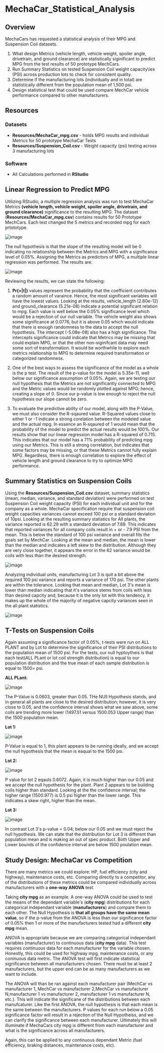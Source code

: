 # MechaCar_Statistical_Analysis

## Overview

MechaCars has requested a statistical analysis of their MPG and Suspension Coil datasets.  
  1. What design Metrics (vehicle length, vehicle weight, spoiler angle, drivetrain, and ground clearance) are statistically siginificant to predict MPG from the test results of 50 prototype MechCars.
  2. Run Summary Statistics on tested Suspension Coil weight capacity\ies (PSI) across production lots to check for consistent quality.
  3. Determine if the manufacturing lots (individually and in total) are statistically different from the population mean of 1,500 psi.
  4. Design statistical test that could be used compare MechCar vehicle performance compared to other manufacturers.
  
## Resources

### Datasets

  * **Resources/MechaCar_mpg.csv** - holds MPG results and individual Metrics for 50 prototype MechaCar Tests
  * **Resources/Suspension_Coil.csv** - Weight capacity (psi) testing across 3 manufacturing lots

### Software

  * All Calculations performed in **RStudio**

## Linear Regression to Predict MPG

Utilizing RStudio, a multiple regression analysis was run to test MechaCar Metrics **(vehicle length, vehicle weight, spoiler angle, drivetrain, and ground clearance)** 
significance to the resulting MPG.  The dataset (**Resources/MechaCar_mpg.csv**) contains results for 50 Prototype MechCars.  Each test changed the 5 metrics and recorded mpg for each prtototype. 

![image](https://user-images.githubusercontent.com/91850824/160261086-5848ad42-7e15-4d3c-b6b5-2abb23b798f2.png)

The null hypothesis is that the slope of the resulting model will be 0 indicating no relationship between the Metrics and MPG with a significance level of 0.05%.   Assigning the Metrics as predictors of MPG, a multiple linear regression was performed.  The results are:

![image](https://user-images.githubusercontent.com/91850824/160261140-1b6e01c3-efab-400b-90c1-1e49caa1fbb1.png)

Reviewing the results, we can state the following:
1.  **Pr(>|t|)** values represent the probability that the coefficient contributes a random amount of varaince.  Hence, the most significant variables will have the lowest values. Looking at the results, vehicle_length (2.60e-12) and ground_clearance (5.21e-08) indicate a potential significant relation to mpg.  Each value is well below the 0.05% significance level which would be a rejection of our null variable.  The vehicle weight also shows some significance at 0.0776, but it is above 0.05 which would indicate that there is enough randomness to the data to accept the null hypothesis.   The intercept (-5.08e-08) also has a high significance.  The intercepts significance could indicate that Metrics may be missing that could explain MPG, or that the other non-siginifcant data may need some sort of transformation.  It would be worthwhile to explore each metrics relationship to MPG to determine required transformation or categorized randomness.

2. One of the best ways to assess the significance of the model as a whole is the p test.  The result of the p-value for the model is 5.35e-11, well below our significance assumption of 0.05%.  Again, we are testing our null hypothesis that the Metrics are not significantly connected to MPG and the Metric values would be randomly plotted against MPG; hence, creating a slope of 0.  Since our p-value is low enough to reject the null hypothesis our slope cannot be zero.
  
3.  To evaluate the predictive ability of our model, along with the P-Value, we must also consider the R-sqaured value.  R-Squared values close to either 1 or -1 indicate a strong corelation between the modeled value and the actual mpg.  In essence an R-sqaured of 1 would mean that the probability of the model to predict the actual results would be 100%.  Our results show that our linear regression model has a R-squared of 0.715.  This indicates that our model has a 71% probability of predicting mpg using our Metrics.  This is still a strong correlation, but indicates that some factors may be missing, or that these Metrics cannot fully explain MPG.  Regardless, there is enough correlation to explore the effect of vehicle length and ground clearance to try to optimize MPG performance.

## Summary Statistics on Suspension Coils

Using the **Resources/Suspension_Coil.csv** dataset, summary statistics (mean, median, variance, and standard deviation) were performed on test Suspension Coil weight capacity (PSI) for each individual unit and for the company as a whole.  MechaCar specification require that suspension coil weight capacities variances cannot exceed 100 psi or a standard deviation of 10psi.  Looking at the resulting summary statistics for All plants, the variance reported is 62.29 with a standard deviation of 7.89.  This indicates that reported variances for all company coils result in + or - 7.9 PSI from the mean.  This is below the standard of 100 psi variance and overall fits the goals set by MechCar. Looking at the mean and median, the mean is lower than the median and indicates a left skew to the distribution.  Although they are very close together, it appears the error in the 62 variance would be coils with less than the desired strength. 

![image](https://user-images.githubusercontent.com/91850824/160261974-19a07c23-a4d6-429b-ac21-27a87bd78e0a.png)

Analyzing individual units, manufacturing Lot 3 is quit a bit above the required 100 psi variance and reports a variance of 170 psi.  The other plants are within the tolerance.  Looking that mean and median, Lot 3's mean is lower than median indicating that it's variance stems from coils with less than desired capcity and; because it is the only lot with this tendency, it makes up the whole of the majority of negative capcity variances seen in the all plant statistics.

![image](https://user-images.githubusercontent.com/91850824/160261977-05148267-ec90-4288-90f3-19914c5ae6f4.png)

## T-Tests on Suspension Coils
Again assuming a significance factor of 0.05%, t-tests were run on ALL PLANT and by Lot to determine the significance of their PSI distributions to the population mean of 1500 psi.  For the tests,  our null hyptoytheis is that each test(ALL PLant or lot coil strength distribution) is equal to our population distribution and the true mean of each sample distribution is equal to 1500= psi.

**ALL PLant:**

![image](https://user-images.githubusercontent.com/91850824/160261994-f8f4aa70-1dbc-4d6e-a44a-736fba5793a9.png)

The P-Value is 0.0603, greater than 0.05.  THe NUll Hypothesis stands, and in general all plants are close to the desired distribution; however, it is very close to 0.05, and the confidence interval shows what we saw above, some coils are trending more lower (1497.51 versus 1500.053 Upper range) than the 1500 population mean.

**Lot 1:**

![image](https://user-images.githubusercontent.com/91850824/160261995-93a5318b-354c-451d-83e5-56aea7705371.png)

P-Value is equal to 1, this plant appears to be running ideally, and we accept the null hypothesis that the mean is eaqual to the 1500 psi. 

**Lot 2:**

![image](https://user-images.githubusercontent.com/91850824/160261996-ba7306a5-7bde-4e71-8763-cd132c899268.png)

P value for lot 2 eqauls 0.6072.  Again, it is much higher than our 0.05 and we accept the null hypothesis for the plant.  Plant 2 appears to be building coils higher than standard.  Looking at the the confidence interval; the higher range (1500.977) is 0.5 psi higher than the lower range.  This indicates a skew right, higher than the mean.

**Lot 3:**

![image](https://user-images.githubusercontent.com/91850824/160261998-0b7ac6aa-d6ea-42fc-b16f-3c6ddfb89c3f.png)

In contrast Lot 3's p-value = 0.04; below our 0.05 and we must reject the null hypothesis. We can state that the distribution for Lot 3 is different than population mean and is making an out of spec product.  Both Upper and Lower bounds of the confidence interval are below 1500 poulation mean.

## Study Design: MechaCar vs Competition
There are many metrics we could explore: HP, fuel efficiency (city and highway), maintenance costs, etc.  Comparing directly to a competitor, any of the distributions of these metrics could be compared individually across manufacturers with a **one-way ANOVA** test.

Taking **city mpg** as an example.  A one-way ANOVA could be used to test the means of  the dependant variable's (**city mpg**) distributions for each categorical independant variable (**manufacturers**) and compare them to each other.  The Null Hypothesis is **that all groups have the same mean value**, so if the p-value from the ANOVA is less than our significance factor of 0.05% then 1 or more of the manufacturers tested had a different **city mpg** mean.  

ANOVA is appropriate because we are comparing categorical independant variables (manufacturer) to continuous data (**city mpg** data).  This test requires continuous data for each manufacturer for the variable chosen.  Honestly, this could be used for highway mpg, maintenance costs, or any coninuous data metric.  The ANOVA test will first indicate statistical significance between all manufacturers chosen.  There must be at least 2 manufacturers, but the upper end can be as many manufacturers as we want to include.  

The ANOVA will than be ran against each manufacturer pair (MechCar vs manufacturer 1, MechCar vs manufacturer 2,MechCar vs manufacturer N,manufacturer 1 vs manufacturer 2, manufacturer 1 vs manufacturer N, etc.).  This will indicate the significane of the distributions between each manufcaturer.  Like the first ANOVA, the null hypothesis is that each mean is the same between the manufacturers.  P values for each run below a 0.05 significance factor will result in a rejection of the Null Hypotheiss, and we can clarify the significance between each manufacturer. Ultimately this will illuminate if MechaCars city mpg is different from each manufacturer and what is the significance across all manufacturers.  

Again, this can be applied to any continuous dependant Metric (fuel efficiency, braking distances, maintenance costs, etc).
